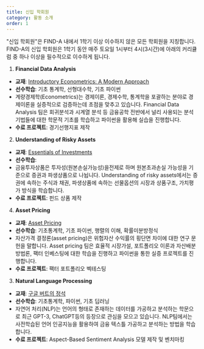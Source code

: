 ```yaml
---
title: 신입 학회원
category: 활동 소개
order: 1
---
```

"신입 학회원"은 FIND-A 내에서 1학기 이상 이수하지 않은 모든 학회원을 지칭합니다.  
FIND-A의 신입 학회원은 1학기 동안 매주 토요일 1시부터 4시(3시간)에 아래의 커리큘럼 중 하나 이상을 필수적으로 이수하게 됩니다. 

1. **Financial Data Analysis**  
  - **교재**: [Introductory Econometrics: A Modern Approach](https://www.amazon.com/Introductory-Econometrics-Modern-Approach-Economics/dp/1111531048)
  - **선수학습**: 기초 통계학, 선형대수학, 기초 파이썬 
  - 계량경제학(Econometrics)는 경제이론, 경제수학, 통계학을 포괄하는 분야로 경제이론을 실증적으로 검증하는데 초점을 맞추고 있습니다. Financial Data Analysis 팀은 회귀분석과 시계열 분석 등 금융공학 전반에서 널리 사용되는 분석 기법들에 대한 학문적 기초를 학습하고 파이썬을 활용해 실습을 진행합니다. 
  - **수료 프로젝트**: 경기선행지표 제작  
  
2. **Understanding of Risky Assets**
  - **교재**: [Essentials of Investments](https://product.kyobobook.co.kr/detail/S000003153195)
  - **선수학습**:
  - 금융투자상품은 투자성(원본손실가능성)을전제로 하며 원본초과손실 가능성을 기준으로 증권과 파생상품으로 나뉩니다. Understanding of risky assets에서는 증권에 속하는 주식과 채권, 파생상품에 속하는 선물옵션의 시장과 상품구조, 가치평가 방식을 학습합니다.
  - **수료 프로젝트**: 펀드 상품 제작

4. **Asset Pricing**
  - **교재**: [Asset Pricing](https://www.johnhcochrane.com/asset-pricing)
  - **선수학습**: 기초통계학, 기초 파이썬, 행렬의 이해, 확률미분방정식
  - 자산가격 결정론(asset pricing)은 위험자산 수익률의 횡단면 차이에 대한 연구 문헌을 말합니다. Asset pricing 팀은 효율적 시장가설, 포트폴리오 이론과 자산배분 방법론, 팩터 인베스팅에 대한 학습을 진행하고 파이썬을 통한 실증 프로젝트를 진행합니다.
  - **수료 프로젝트**: 팩터 포트폴리오 벡테스팅  
    
3. **Natural Language Processing**
  - **교재**: [구글 버트의 정석](http://www.yes24.com/Product/Goods/104491152)
  - **선수학습**: 기초통계학, 파이썬, 기초 딥러닝
  - 자연어 처리(NLP)는 언어의 형태로 존재하는 데이터를 가공하고 분석하는 학문으로 최근 GPT-3, ChatGPT등의 등장으로 관심을 모으고 있습니다. NLP팀에서는 사전학습된 언어 인공지능을 활용하여 금융 텍스틀 가공하고 분석하는 방법을 학습합니다.
  - **수료 프로젝트**: Aspect-Based Sentiment Analysis 모델 제작 및 벤치마킹
